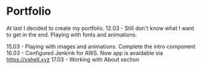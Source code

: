 # Portfolio

At last I decided to create my portfolio.
12.03 - Still don't know what I want to get in the end. Playing with fonts and animations.

15.03 - Playing with images and animations. Complete the intro component
16.03 - Configured Jenkink for AWS. Now app is avaidable via https://vshell.xyz
17.03 - Working with About section

